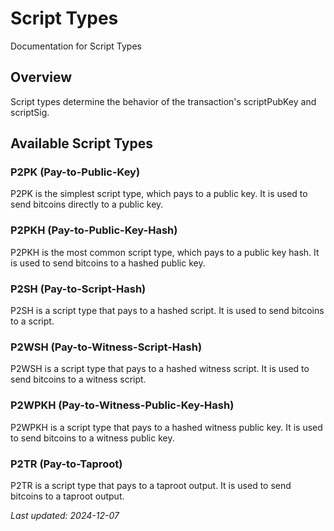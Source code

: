 # Script Types

Documentation for Script Types

## Overview

Script types determine the behavior of the transaction's scriptPubKey and scriptSig.

## Available Script Types

### P2PK (Pay-to-Public-Key)

P2PK is the simplest script type, which pays to a public key. It is used to send bitcoins directly to a public key.

### P2PKH (Pay-to-Public-Key-Hash)

P2PKH is the most common script type, which pays to a public key hash. It is used to send bitcoins to a hashed public key.

### P2SH (Pay-to-Script-Hash)

P2SH is a script type that pays to a hashed script. It is used to send bitcoins to a script.

### P2WSH (Pay-to-Witness-Script-Hash)

P2WSH is a script type that pays to a hashed witness script. It is used to send bitcoins to a witness script.

### P2WPKH (Pay-to-Witness-Public-Key-Hash)

P2WPKH is a script type that pays to a hashed witness public key. It is used to send bitcoins to a witness public key.

### P2TR (Pay-to-Taproot)

P2TR is a script type that pays to a taproot output. It is used to send bitcoins to a taproot output.

*Last updated: 2024-12-07*
